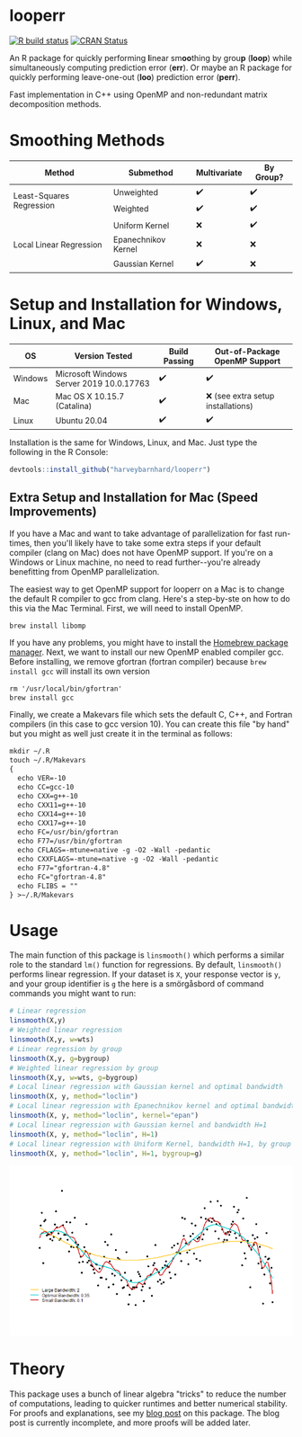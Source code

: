 # looperr
<!-- badges: start -->
  [![R build status](https://github.com/harveybarnhard/looperr/workflows/R-CMD-check/badge.svg)](https://github.com/harveybarnhard/looperr/actions)
  [![CRAN Status](https://www.r-pkg.org/badges/version/looperr)](https://www.r-pkg.org/badges/version/looperr)
<!-- badges: end -->

An R package for quickly performing **l**inear sm**oo**thing by grou**p** (**loop**) while
simultaneously computing prediction error (**err**). Or maybe an R package
for quickly performing leave-one-out (**loo**) prediction error (**perr**).

Fast implementation in C++ using OpenMP and non-redundant matrix decomposition methods.

# Smoothing Methods
<table>
    <thead>
        <tr>
            <th>Method</th>
            <th>Submethod</th>
            <th>Multivariate</th>
            <th>By Group?</th>
        </tr>
    </thead>
    <tbody>
        <tr>
            <td rowspan=2>Least-Squares Regression</td>
            <td rowspan=1>Unweighted</td>
            <td>✔️</td>
            <td>✔️</td>
        </tr>
        <tr>
            <td>Weighted</td>
            <td>✔️</td>
            <td>✔️</td>
        </tr>
        <tr>
            <td rowspan=3>Local Linear Regression</td>
            <td>Uniform Kernel</td>
            <td>❌</td>
            <td>✔️</td>
        </tr>
        <tr>
            <td>Epanechnikov Kernel</td>
            <td>❌</td>
            <td>❌</td>
        </tr>
        <tr>
            <td>Gaussian Kernel</td>
            <td>✔️</td>
            <td>❌</td>
        </tr>
    </tbody>
</table>

# Setup and Installation for Windows, Linux, and Mac

<table>
    <thead>
        <tr>
            <th>OS</th>
            <th>Version Tested</th>
            <th>Build Passing</th>
            <th>Out-of-Package OpenMP Support</th>
        </tr>
    </thead>
    <tbody>
        <tr>
            <td rowspan=1>Windows</td>
            <td rowspan=1>Microsoft Windows Server 2019 10.0.17763</td>
            <td>✔️</td>
            <td>✔️ </td>
        </tr>
        <tr>
            <td rowspan=1>Mac</td>
            <td rowspan=1>Mac OS X 10.15.7 (Catalina)</td>
            <td>✔️</td>
            <td>❌ (see extra setup installations)</td>
        </tr>
        <tr>
            <td rowspan=1>Linux</td>
            <td rowspan=1>Ubuntu 20.04</td>
            <td>✔️</td>
            <td>✔️</td>
        </tr>
    </tbody>
</table>

Installation is the same for Windows, Linux, and Mac. Just type the following in the R Console:
```r
devtools::install_github("harveybarnhard/looperr")
```
## Extra Setup and Installation for Mac (Speed Improvements)
If you have a Mac and want to take advantage of parallelization
for fast run-times, then you'll likely have to take some extra steps
if your default compiler (clang on Mac) does not have OpenMP support.
If you're on a Windows or Linux machine, no need to read further--you're
already benefitting from OpenMP parallelization.

The easiest way to get OpenMP support for looperr on a Mac 
is to change the default R compiler to gcc from
clang. Here's a step-by-ste on how to do this via the Mac Terminal.
First, we will need to install OpenMP.
```shell
brew install libomp
```
If you have any problems, you might have to install the 
[Homebrew package manager](https://brew.sh/).
Next, we want to install our new OpenMP enabled compiler gcc. Before installing,
we remove gfortran (fortran compiler) because `brew install gcc` will install
its own version
```shell
rm '/usr/local/bin/gfortran'
brew install gcc
```
Finally, we create a Makevars file which sets the default C, C++, and Fortran
compilers (in this case to gcc version 10). You can create this file "by hand"
but you might as well just create it in the terminal as follows:
```shell
mkdir ~/.R
touch ~/.R/Makevars
{
  echo VER=-10
  echo CC=gcc-10
  echo CXX=g++-10
  echo CXX11=g++-10
  echo CXX14=g++-10
  echo CXX17=g++-10
  echo FC=/usr/bin/gfortran
  echo F77=/usr/bin/gfortran
  echo CFLAGS=-mtune=native -g -O2 -Wall -pedantic
  echo CXXFLAGS=-mtune=native -g -O2 -Wall -pedantic
  echo F77="gfortran-4.8"
  echo FC="gfortran-4.8"
  echo FLIBS = ""
} >~/.R/Makevars
```

# Usage
The main function of this package is `linsmooth()` which
performs a similar role to the standard `lm()` function for
regressions. By default, `linsmooth()` performs linear regression.
If your dataset is `X`, your response vector is `y`, and your
group identifier is `g` the here is a smörgåsbord of
command commands you might want to run:

```r
# Linear regression
linsmooth(X,y)
# Weighted linear regression
linsmooth(X,y, w=wts)
# Linear regression by group
linsmooth(X,y, g=bygroup)
# Weighted linear regression by group
linsmooth(X,y, w=wts, g=bygroup)
# Local linear regression with Gaussian kernel and optimal bandwidth
linsmooth(X, y, method="loclin")
# Local linear regression with Epanechnikov kernel and optimal bandwidth
linsmooth(X, y, method="loclin", kernel="epan")
# Local linear regression with Gaussian kernel and bandwidth H=1
linsmooth(X, y, method="loclin", H=1)
# Local linear regression with Uniform Kernel, bandwidth H=1, by group g
linsmooth(X, y, method="loclin", H=1, bygroup=g)
```

![](examples/looperr_example1.png)
# Theory
This package uses a bunch of linear algebra "tricks" to reduce
the number of computations, leading to quicker runtimes
and better numerical stability. For proofs and explanations,
see my
[blog post](https://harveybarnhard.com/posts/evaluating-prediction-error.html)
on this package. The blog post is currently incomplete, and
more proofs will be added later.
